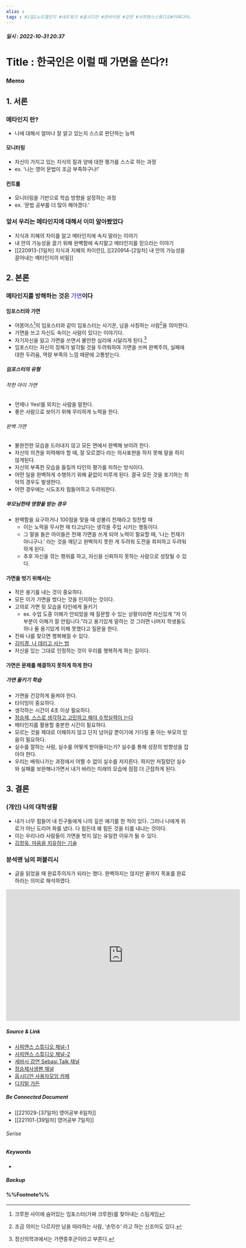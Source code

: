 ```yaml
---
alias : 
tags : #1일1노트챌린지 #네트워크 #옵시디언 #원바이원 #강연 #사피앤스스튜디오#어쩌다어른 #메타인지 #완벽주의자 #완료주의자
---
```


##### 일시 : 2022-10-31 20:37

# Title : 한국인은 이럴 때 가면을 쓴다?!

### Memo

## 1. 서론

### 메타인지 란?
- 나에 대해서 얼마나 잘 알고 있는지 스스로 판단하는 능력

#### 모니터링
- 자신이 가지고 있는 지식의 질과 양에 대한 평가를 스스로 하는 과정
- ex. ‘나는 영어 문법이 조금 부족하구나!’

#### 컨트롤
- 모니터링을 기반으로 학습 방향을 설정하는 과정
- ex. ‘문법 공부를 더 많이 해야겠다.’

### 앞서 우리는 메타인지에 대해서 이미 알아봤었다
- 지식과 지혜의 차이를 알고 메타인지에 속지 말라는 이야기
- 내 안의 가능성을 끌기 위해 완벽함에 속지말고 메타인지를 믿으라는 이야기
- [[220913-[1일차] 지식과 지혜의 차이란]], [[220914-[2일차] 내 안의 가능성을 끌어내는 메타인지의 비밀]]

## 2. 본론

### 메타인지를 방해하는 것은 <font color="SlateBlue">가면</font>이다

#### 임포스터와 가면
- 어몽어스[^1]의 임포스터와 같이 임포스터는 사기꾼, 남을 사칭하는 사람[^2]을 의미한다.
- 가면을 쓰고 자신도 속이는 사람이 있다는 이야기다.
- 자기자신을 잃고 가면을 쓰면서 불안한 심리에 시달리게 된다.[^3]
- 임포스터는 자신의 정체가 발각될 것을 두려워하여 가면을 쓰며 완벽주의, 실패에 대한 두려움, 역량 부족의 느낌 때문에 고통받는다.

##### 임포스터의 유형

###### 착한 아이 가면
- 언제나 Yes!를 외치는 사람을 말한다.
- 좋은 사람으로 보이기 위해 무리하게 노력을 한다.

###### 완벽 가면
- 불완전한 모습을 드러내지 않고 모든 면에서 완벽해 보이려 한다.
- 자신의 의견을 피력해야 할 때, 잘 모르겠다 라는 의사표현을 하지 못해 말을 하지 않게된다.
- 자신의 부족한 모습을 들킬까 타인의 평가를 피하는 방식이다.
- 어떤 일을 완벽하게 수행하기 위해 끝없이 미루게 된다. 결국 모든 것을 포기하는 최악의 경우도 발생한다.
- 어떤 경우에는 시도조차 힘들어하고 두려워한다.

##### 부모님한테 영향을 받는 경우
- 완벽함을 요구하거나 100점을 맞을 때 섣불리 천재라고 칭찬할 때
	- 이는 노력을 무시한 채 타고났다는 생각을 주입 시키는 행동이다.
	- 그 말을 들은 아이들은 천재 가면을 쓰게 되어 노력이 필요할 때, ‘나는 천재가 아니구나.’ 라는 것을 깨닫고 완벽하지 못한 게 두려워 도전을 회피하고 두려워하게 된다.
	- 추후 자신을 깎는 행위를 하고, 자신을 신뢰하지 못하는 사람으로 성장될 수 있다.

#### 가면을 벗기 위해서는
- 작은 용기를 내는 것이 중요하다.
- 모든 이가 가면을 썼다는 것을 인지하는 것이다.
- 고의로 가면 뒷 모습을 타인에게 들키기
	- ex. 수업 도중 이해가 안되었을 때 질문할 수 있는 상황이라면 자신있게 “저 이 부분이 이해가 잘 안됩니다.”라고 용기있게 말하는 것
	  그러면 나머지 학생들도 하나 둘 용기있게 이해 못했다고 질문을 한다.
- 진짜 나를 찾으면 행복해질 수 있다.
- [김미경, 나 데리고 사는 법](https://youtu.be/Mhe-mDWWySQ)
- 자신을 있는 그대로 인정하는 것이 우리를 행복하게 하는 길이다.

#### 가면은 문제를 해결하지 못하게 하게 한다

##### 가면 들키기 학습
- 가면을 건강하게 들켜야 한다.
- 타이밍이 중요하다.
- 생각하는 시간이 4초 이상 필요하다.
- [정승제, 스스로 생각하고 고민하고 해야 수학실력이 는다](https://youtu.be/ueGFt9C8UHg)
- 메타인지를 활용할 충분한 시간이 필요하다.
- 모르는 것을 제대로 이해하지 않고 단지 넘어갈 뿐이기에 기다릴 줄 아는 부모의 믿음이 필요하다.
- 실수를 잘하는 사람, 실수를 어떻게 받아들이는가? 실수를 통해 성장의 방향성을 잡아야 한다.
- 우리는 배워나가는 과정에서 어쩔 수 없이 실수를 저지른다. 하지만 저질렀던 실수와 실패를 보완해나가면서 내가 바라는 미래의 모습에 점점 더 근접하게 된다.

## 3. 결론

### (개인) 나의 대학생활
- 내가 너무 힘들어 내 친구들에게 나의 깊은 얘기를 한 적이 있다. 그러나 나에게 위로가 아닌 도리어 화를 냈다. 다 힘든데 왜 힘든 것을 티를 내냐는 것이다.
- 이는 우리나라 사람들이 가면을 벗지 않는 유일한 이유가 될 수 있다.
- [김창욱, 마음을 치유하는 기술](https://youtu.be/s96YE1m_lAo?t=2646)

### 분석맨 님의 퍼블리시
- 글을 읽었을 때 완료주의자가 되라는 했다. 완벽하지는 않지만 끝까지 목표를 완료하라는 의미로 해석하였다.

<iframe width="640" height="360" src="https://www.youtube.com/embed/X8Kqhn7tEnE" title="(20분 풀버전) 리사 손 교수 | 혹시 나도? 마감이 다 될 때까지 미루는 '게으른 완벽주의자'에서 벗어나는 작은 용기! 불안감 완벽 해소법 [어쩌다어른D]" frameborder="0" allow="accelerometer; autoplay; clipboard-write; encrypted-media; gyroscope; picture-in-picture" allowfullscreen></iframe>

##### Source & Link
- [사피앤스 스튜디오 채널-1](https://youtu.be/X8Kqhn7tEnE)
- [사피엔스 스튜디오 채널-2](https://youtu.be/Mhe-mDWWySQ)
- [세바시 강연 Sebasi Talk 채널](https://youtu.be/ieDsSDSIIm4)
- [정승제사생팬 채널](https://youtu.be/ueGFt9C8UHg)
- [옵시디언 사용자모임 카페](https://cafe.naver.com/obsidianary/2263)
- [디지털 가든](https://chunghasull.netlify.app/221031-38일차-한국인은-이럴-때-가면을-쓴다)

##### Be Connected Document
- [[221029-[37일차] 영어공부 6일차]]
- [[221101-[39일차] 영어공부 7일차]]

###### Serise


##### Keywords
- 

##### Backup


#### %%Footnote%%

[^1]: 크루원 사이에 숨어있는 임포스터(가짜 크루원)를 찾아내는 스팀게임
[^2]: 조금 의미는 다르지만 남을 따라하는 사람, ‘손민수’ 라고 하는 신조어도 있다.
[^3]: 정신의학과에서는 가면증후군이라고 부른다.